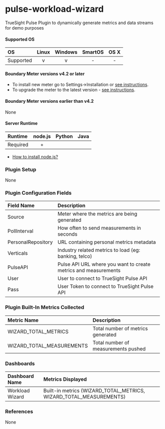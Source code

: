 # pulse-workload-wizard
TrueSight Pulse Plugin to dynamically generate metrics and data streams for demo purposes

#### Supported OS

|     OS    | Linux | Windows | SmartOS | OS X |
|:----------|:-----:|:-------:|:-------:|:----:|
| Supported |   v   |    v    |    -    |  -   |

#### Boundary Meter versions v4.2 or later

- To install new meter go to Settings->Installation or [see instructions](https://help.boundary.com/hc/en-us/sections/200634331-Installation).
- To upgrade the meter to the latest version - [see instructions](https://help.boundary.com/hc/en-us/articles/201573102-Upgrading-the-Boundary-Meter).

#### Boundary Meter versions earlier than v4.2

None

#### Server Runtime

|  Runtime | node.js | Python | Java |
|:---------|:-------:|:------:|:----:|
| Required |    +    |        |      |

- [How to install node.js?](https://help.boundary.com/hc/articles/202360701)

### Plugin Setup

None

### Plugin Configuration Fields

|Field Name        |Description                                                            |
|:--------------------|:-------------------------------------------------------------------|
|Source               |Meter where the metrics are being generated                         |
|PollInterval         |How often to send measurements in seconds                           |
|PersonalRepository   |URL containing personal metrics metadata                            |
|Verticals            |Industry related metrics to load (eg: banking, telco)               |
|PulseAPI             |Pulse API URL where you want to create metrics and measurements     |
|User                 |User to connect to TrueSight Pulse API                              |
|Pass                 |User Token to connect to TrueSight Pulse API                        |
	
### Plugin Built-In Metrics Collected

|Metric Name                       |Description                                          |
|:---------------------------------|:----------------------------------------------------|
|WIZARD_TOTAL_METRICS              |Total number of metrics generated                    |
|WIZARD_TOTAL_MEASUREMENTS         |Total number of measurements pushed                  |


### Dashboards

|Dashboard Name      |Metrics Displayed                                                   |
|:-------------------|:-------------------------------------------------------------------|
|Workload Wizard     | Built-in metrics (WIZARD_TOTAL_METRICS, WIZARD_TOTAL_MEASUREMENTS) |

### References

None
